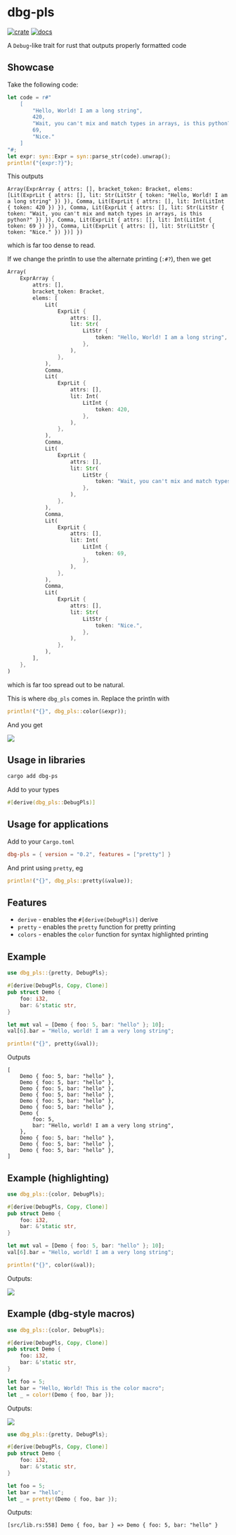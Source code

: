 # dbg-pls

[![crate](https://img.shields.io/crates/v/dbg-pls?style=flat-square)](https://crates.io/crates/dbg-pls)
[![docs](https://img.shields.io/docsrs/dbg-pls?style=flat-square)](https://docs.rs/dbg-pls/latest/dbg_pls/)

A `Debug`-like trait for rust that outputs properly formatted code

## Showcase

Take the following code:

```rust
let code = r#"
    [
        "Hello, World! I am a long string",
        420,
        "Wait, you can't mix and match types in arrays, is this python?",
        69,
        "Nice."
    ]
"#;
let expr: syn::Expr = syn::parse_str(code).unwrap();
println!("{expr:?}");
```

This outputs
```
Array(ExprArray { attrs: [], bracket_token: Bracket, elems: [Lit(ExprLit { attrs: [], lit: Str(LitStr { token: "Hello, World! I am a long string" }) }), Comma, Lit(ExprLit { attrs: [], lit: Int(LitInt { token: 420 }) }), Comma, Lit(ExprLit { attrs: [], lit: Str(LitStr { token: "Wait, you can't mix and match types in arrays, is this python?" }) }), Comma, Lit(ExprLit { attrs: [], lit: Int(LitInt { token: 69 }) }), Comma, Lit(ExprLit { attrs: [], lit: Str(LitStr { token: "Nice." }) })] })
```
which is far too dense to read.

If we change the println to use the alternate printing (`:#?`), then we get
```rust
Array(
    ExprArray {
        attrs: [],
        bracket_token: Bracket,
        elems: [
            Lit(
                ExprLit {
                    attrs: [],
                    lit: Str(
                        LitStr {
                            token: "Hello, World! I am a long string",
                        },
                    ),
                },
            ),
            Comma,
            Lit(
                ExprLit {
                    attrs: [],
                    lit: Int(
                        LitInt {
                            token: 420,
                        },
                    ),
                },
            ),
            Comma,
            Lit(
                ExprLit {
                    attrs: [],
                    lit: Str(
                        LitStr {
                            token: "Wait, you can't mix and match types in arrays, is this python?",
                        },
                    ),
                },
            ),
            Comma,
            Lit(
                ExprLit {
                    attrs: [],
                    lit: Int(
                        LitInt {
                            token: 69,
                        },
                    ),
                },
            ),
            Comma,
            Lit(
                ExprLit {
                    attrs: [],
                    lit: Str(
                        LitStr {
                            token: "Nice.",
                        },
                    ),
                },
            ),
        ],
    },
)
```
which is far too spread out to be natural.

This is where `dbg_pls` comes in. Replace the println with
```rust
println!("{}", dbg_pls::color(&expr));
```
And you get

![](readme/kitchen-sink.png)

## Usage in libraries

```sh
cargo add dbg-ps
```

Add to your types

```rust
#[derive(dbg_pls::DebugPls)]
```

## Usage for applications

Add to your `Cargo.toml`
```toml
dbg-pls = { version = "0.2", features = ["pretty"] }
```

And print using `pretty`, eg

```rust
println!("{}", dbg_pls::pretty(&value));
```

## Features

* `derive` - enables the `#[derive(DebugPls)]` derive
* `pretty` - enables the `pretty` function for pretty printing
* `colors` - enables the `color` function for syntax highlighted printing

## Example

```rust
use dbg_pls::{pretty, DebugPls};

#[derive(DebugPls, Copy, Clone)]
pub struct Demo {
    foo: i32,
    bar: &'static str,
}

let mut val = [Demo { foo: 5, bar: "hello" }; 10];
val[6].bar = "Hello, world! I am a very long string";

println!("{}", pretty(&val));
```
Outputs
```text
[
    Demo { foo: 5, bar: "hello" },
    Demo { foo: 5, bar: "hello" },
    Demo { foo: 5, bar: "hello" },
    Demo { foo: 5, bar: "hello" },
    Demo { foo: 5, bar: "hello" },
    Demo { foo: 5, bar: "hello" },
    Demo {
        foo: 5,
        bar: "Hello, world! I am a very long string",
    },
    Demo { foo: 5, bar: "hello" },
    Demo { foo: 5, bar: "hello" },
    Demo { foo: 5, bar: "hello" },
]
```

## Example (highlighting)

```rust
use dbg_pls::{color, DebugPls};

#[derive(DebugPls, Copy, Clone)]
pub struct Demo {
    foo: i32,
    bar: &'static str,
}

let mut val = [Demo { foo: 5, bar: "hello" }; 10];
val[6].bar = "Hello, world! I am a very long string";

println!("{}", color(&val));
```
Outputs:

![](readme/highlighted.png)

## Example (dbg-style macros)

```rust
use dbg_pls::{color, DebugPls};

#[derive(DebugPls, Copy, Clone)]
pub struct Demo {
    foo: i32,
    bar: &'static str,
}

let foo = 5;
let bar = "Hello, World! This is the color macro";
let _ = color!(Demo { foo, bar });
```
Outputs:

![](readme/color-macro.png)


```rust
use dbg_pls::{pretty, DebugPls};

#[derive(DebugPls, Copy, Clone)]
pub struct Demo {
    foo: i32,
    bar: &'static str,
}

let foo = 5;
let bar = "hello";
let _ = pretty!(Demo { foo, bar });
```
Outputs:

```text
[src/lib.rs:558] Demo { foo, bar } => Demo { foo: 5, bar: "hello" }
```
